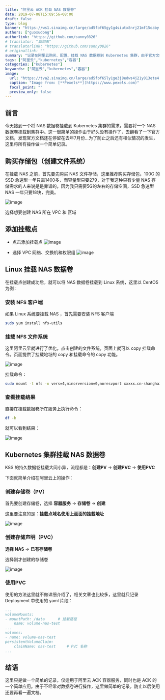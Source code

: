 ```yaml
---
title: "阿里云 ACK 挂载 NAS 数据卷"
date: 2019-07-08T15:09:56+08:00
draft: false
type: blog
banner: "https://ws1.sinaimg.cn/large/ad5fbf65gy1g4siutx8nrj21mf15oaby.jpg"
authors: ["guoxudong"]
authorlink: "https://github.com/sunny0826"
# translator: "郭旭东"
# translatorlink: "https://github.com/sunny0826"
# originallink: ""
summary: "记录在阿里云购买、配置、挂载 NAS 数据卷到 Kubernetes 集群，由于官方文档没有及时更新，可以看做是对官方文档的补充。"
tags: ["阿里云","kubernetes","容器"]
categories: ["kubernetes"]
keywords: ["阿里云","kubernetes","容器"]
image:
  url: "https://tva2.sinaimg.cn/large/ad5fbf65ly1ge3j8edws4j21y013ete4.jpg"
  caption: "Image from: [**Pexels**](https://www.pexels.com)"
  focal_point: ""
  preview_only: false
---
```

## 前言

今天接到一个将 NAS 数据卷挂载到 Kubernetes 集群的需求，需要将一个 NAS 数据卷挂载到集群中。这一很简单的操作由于好久没有操作了，去翻看了一下官方文档，发现官方文档还在停留在去年7月份...为了防止之后还有相似情况的发生，这里将所有操作做一个简单记录。

## 购买存储包（创建文件系统）

在挂载 NAS 之前，首先要先购买 NAS 文件存储，这里推荐购买存储包，100G 的 SSD 急速型一年只需1400多，而容量型只要279，对于我这种只有少量 NAS 存储需求的人来说是是靠谱的，因为我只需要5G的左右的存储空间，SSD 急速型 NAS 一年只要18块，完美。

![image](https://ws1.sinaimg.cn/large/ad5fbf65gy1g4sglwrx0gj22wa09gae4.jpg)

选择想要创建 NAS 所在 VPC 和 区域

## 添加挂载点

- 点击添加挂载点
![image](https://wx3.sinaimg.cn/large/ad5fbf65gy1g4sgp0dos2j22ky0iowkr.jpg)

- 选择 VPC 网络、交换机和权限组
![image](https://wx2.sinaimg.cn/large/ad5fbf65gy1g4sgpwqrgoj20xu0vowib.jpg)

## Linux 挂载 NAS 数据卷

在挂载点创建成功后，就可以将 NAS 数据卷挂载到 Linux 系统，这里以 CentOS 为例：

### 安装 NFS 客户端

如果 Linux 系统要挂载 NAS ，首先需要安装 NFS 客户端
```bash
sudo yum install nfs-utils
```

### 挂载 NFS 文件系统

这里阿里云早就进行了优化，点击创建的文件系统，页面上就可以 copy 挂载命令。页面提供了挂载地址的 copy 和挂载命令的 copy 功能。

![image](https://wx2.sinaimg.cn/large/ad5fbf65gy1g4sh2i33wnj22w40yyn55.jpg)

挂载命令：

```bash
sudo mount -t nfs -o vers=4,minorversion=0,noresvport xxxxx.cn-shanghai.nas.aliyuncs.com:/ /mnt
```

### 查看挂载结果

直接在挂载数据卷所在服务上执行命令：

```bash
df -h
```

就可以看到结果：

![image](https://ws1.sinaimg.cn/large/ad5fbf65gy1g4sh6xwyt8j20lj0850tq.jpg)

## Kubernetes 集群挂载 NAS 数据卷

K8S 的持久数据卷挂载大同小异，流程都是：__创建PV__ -> __创建PVC__ -> __使用PVC__

下面就简单介绍在阿里云上的操作：

### 创建存储卷（PV）

首先要创建存储卷，选择 __容器服务__ -> __存储卷__ -> __创建__

这里要注意的是：__挂载点域名使用上面面的挂载地址__

![image](https://wx4.sinaimg.cn/large/ad5fbf65gy1g4shuiiyyqj20hc0hp0tz.jpg)

### 创建存储声明（PVC）

__选择 NAS__ -> __已有存储卷__ 

选择刚才创建的存储卷

![image](https://ws4.sinaimg.cn/large/ad5fbf65gy1g4shv5vs1kj20hx0bvt9g.jpg)

### 使用PVC

使用的方法这里就不做详细介绍了，相关文章也比较多，这里就只记录 Deployment 中使用的 yaml 片段：

```yaml
...
volumeMounts:
- mountPath: /data      # 挂载路径
    name: volume-nas-test
...
volumes:
- name: volume-nas-test
persistentVolumeClaim:
    claimName: nas-test     # PVC 名称
...
```

## 结语

这里只是做一个简单的记录，仅适用于阿里云 ACK 容器服务，同时也是 ACK 的一个简单应用。由于不经常对数据卷进行操作，这里做简单的记录，防止以后使用还要再看一遍文档。
